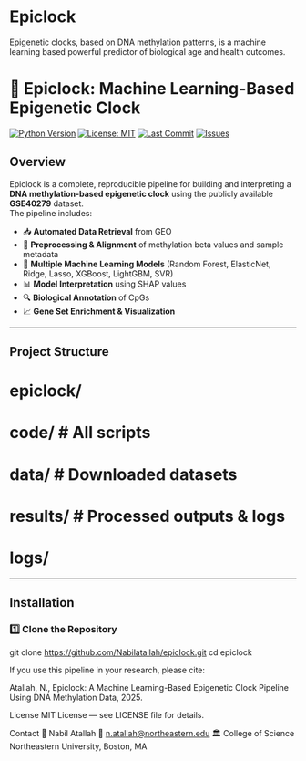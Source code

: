 # Epiclock
 Epigenetic clocks, based on DNA methylation patterns, is a machine learning based powerful predictor of biological age and health outcomes.

# 🧬 Epiclock: Machine Learning-Based Epigenetic Clock

[![Python Version](https://img.shields.io/badge/python-3.10%2B-blue)](https://www.python.org/)
[![License: MIT](https://img.shields.io/badge/License-MIT-green.svg)](LICENSE)
[![Last Commit](https://img.shields.io/github/last-commit/YourUsername/epiclock)](https://github.com/Nabilatallah/epiclock/commits/main)
[![Issues](https://img.shields.io/github/issues/YourUsername/epiclock)](https://github.com/Nabilatallah/epiclock/issues)

## Overview
Epiclock is a complete, reproducible pipeline for building and interpreting a **DNA methylation-based epigenetic clock** using the publicly available **GSE40279** dataset.  
The pipeline includes:

- 📥 **Automated Data Retrieval** from GEO
- 🧹 **Preprocessing & Alignment** of methylation beta values and sample metadata
- 🤖 **Multiple Machine Learning Models** (Random Forest, ElasticNet, Ridge, Lasso, XGBoost, LightGBM, SVR)
- 📊 **Model Interpretation** using SHAP values
- 🔍 **Biological Annotation** of CpGs
- 📈 **Gene Set Enrichment & Visualization**

---

## Project Structure
# epiclock/
# code/ # All scripts
# data/ # Downloaded datasets
# results/ # Processed outputs & logs
# logs/


---

## Installation

### 1️⃣ Clone the Repository

git clone https://github.com/Nabilatallah/epiclock.git
cd epiclock

If you use this pipeline in your research, please cite:

Atallah, N., Epiclock: A Machine Learning-Based Epigenetic Clock Pipeline Using DNA Methylation Data, 2025.

License
MIT License — see LICENSE file for details.

Contact
👤 Nabil Atallah
📧 n.atallah@northeastern.edu
🏛 College of Science Northeastern University, Boston, MA




